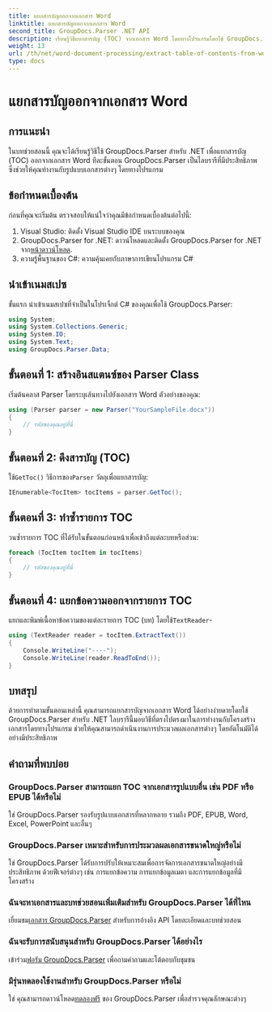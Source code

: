 ```yaml
---
title: แยกสารบัญออกจากเอกสาร Word
linktitle: แยกสารบัญออกจากเอกสาร Word
second_title: GroupDocs.Parser .NET API
description: เรียนรู้วิธีแยกสารบัญ (TOC) จากเอกสาร Word โดยทางโปรแกรมโดยใช้ GroupDocs.Parser สำหรับ .NET
weight: 13
url: /th/net/word-document-processing/extract-table-of-contents-from-word-document/
type: docs
---
```

# แยกสารบัญออกจากเอกสาร Word

## การแนะนำ
ในบทช่วยสอนนี้ คุณจะได้เรียนรู้วิธีใช้ GroupDocs.Parser สำหรับ .NET เพื่อแยกสารบัญ (TOC) ออกจากเอกสาร Word ทีละขั้นตอน GroupDocs.Parser เป็นไลบรารีที่มีประสิทธิภาพซึ่งช่วยให้คุณทำงานกับรูปแบบเอกสารต่างๆ โดยทางโปรแกรม
## ข้อกำหนดเบื้องต้น
ก่อนที่คุณจะเริ่มต้น ตรวจสอบให้แน่ใจว่าคุณมีข้อกำหนดเบื้องต้นต่อไปนี้:
1. Visual Studio: ติดตั้ง Visual Studio IDE บนระบบของคุณ
2.  GroupDocs.Parser for .NET: ดาวน์โหลดและติดตั้ง GroupDocs.Parser for .NET จาก[หน้าดาวน์โหลด](https://releases.groupdocs.com/parser/net/).
3. ความรู้พื้นฐานของ C#: ความคุ้นเคยกับภาษาการเขียนโปรแกรม C#

## นำเข้าเนมสเปซ
ขั้นแรก นำเข้าเนมสเปซที่จำเป็นในโปรเจ็กต์ C# ของคุณเพื่อใช้ GroupDocs.Parser:
```csharp
using System;
using System.Collections.Generic;
using System.IO;
using System.Text;
using GroupDocs.Parser.Data;
```
## ขั้นตอนที่ 1: สร้างอินสแตนซ์ของ Parser Class
เริ่มต้นคลาส Parser โดยระบุเส้นทางไปยังเอกสาร Word ตัวอย่างของคุณ:
```csharp
using (Parser parser = new Parser("YourSampleFile.docx"))
{
    // รหัสของคุณอยู่ที่นี่
}
```
## ขั้นตอนที่ 2: ดึงสารบัญ (TOC)
 ใช้`GetToc()` วิธีการของ`Parser` วัตถุเพื่อแยกสารบัญ:
```csharp
IEnumerable<TocItem> tocItems = parser.GetToc();
```
## ขั้นตอนที่ 3: ทำซ้ำรายการ TOC
วนซ้ำรายการ TOC ที่ได้รับในขั้นตอนก่อนหน้าเพื่อเข้าถึงแต่ละบทหรือส่วน:
```csharp
foreach (TocItem tocItem in tocItems)
{
    // รหัสของคุณอยู่ที่นี่
}
```
## ขั้นตอนที่ 4: แยกข้อความออกจากรายการ TOC
 แยกและพิมพ์เนื้อหาข้อความของแต่ละรายการ TOC (บท) โดยใช้`TextReader`-
```csharp
using (TextReader reader = tocItem.ExtractText())
{
    Console.WriteLine("----");
    Console.WriteLine(reader.ReadToEnd());
}
```

## บทสรุป
ด้วยการทำตามขั้นตอนเหล่านี้ คุณสามารถแยกสารบัญจากเอกสาร Word ได้อย่างง่ายดายโดยใช้ GroupDocs.Parser สำหรับ .NET ไลบรารีนี้มอบวิธีที่ตรงไปตรงมาในการทำงานกับโครงสร้างเอกสารโดยทางโปรแกรม ช่วยให้คุณสามารถดำเนินงานการประมวลผลเอกสารต่างๆ โดยอัตโนมัติได้อย่างมีประสิทธิภาพ

## คำถามที่พบบ่อย
### GroupDocs.Parser สามารถแยก TOC จากเอกสารรูปแบบอื่น เช่น PDF หรือ EPUB ได้หรือไม่
ใช่ GroupDocs.Parser รองรับรูปแบบเอกสารที่หลากหลาย รวมถึง PDF, EPUB, Word, Excel, PowerPoint และอื่นๆ
### GroupDocs.Parser เหมาะสำหรับการประมวลผลเอกสารขนาดใหญ่หรือไม่
ใช่ GroupDocs.Parser ได้รับการปรับให้เหมาะสมเพื่อการจัดการเอกสารขนาดใหญ่อย่างมีประสิทธิภาพ ด้วยฟีเจอร์ต่างๆ เช่น การแยกข้อความ การแยกข้อมูลเมตา และการแยกข้อมูลที่มีโครงสร้าง
### ฉันจะหาเอกสารและบทช่วยสอนเพิ่มเติมสำหรับ GroupDocs.Parser ได้ที่ไหน
 เยี่ยมชม[เอกสาร GroupDocs.Parser](https://tutorials.groupdocs.com/parser/net/) สำหรับการอ้างอิง API โดยละเอียดและบทช่วยสอน
### ฉันจะรับการสนับสนุนสำหรับ GroupDocs.Parser ได้อย่างไร
 เข้าร่วม[ฟอรัม GroupDocs.Parser](https://forum.groupdocs.com/c/parser/17) เพื่อถามคำถามและโต้ตอบกับชุมชน
### มีรุ่นทดลองใช้งานสำหรับ GroupDocs.Parser หรือไม่
 ใช่ คุณสามารถดาวน์โหลด[ทดลองฟรี](https://releases.groupdocs.com/) ของ GroupDocs.Parser เพื่อสำรวจคุณลักษณะต่างๆ